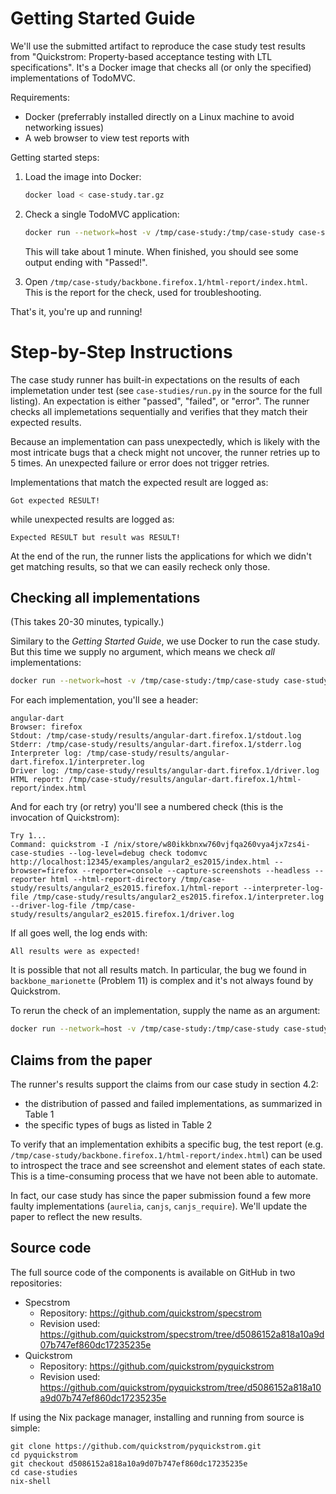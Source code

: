 # Getting Started Guide

We'll use the submitted artifact to reproduce the case study test results from "Quickstrom: Property-based acceptance testing with LTL specifications". It's
a Docker image that checks all (or only the specified) implementations of TodoMVC.

Requirements:

- Docker (preferrably installed directly on a Linux machine to avoid networking issues)
- A web browser to view test reports with

Getting started steps:

1. Load the image into Docker:

   ```bash
   docker load < case-study.tar.gz
   ```

2. Check a single TodoMVC application:

   ```bash
   docker run --network=host -v /tmp/case-study:/tmp/case-study case-study:firefox run-case-study backbone
   ```

   This will take about 1 minute. When finished, you should see some output
   ending with "Passed!".

3. Open `/tmp/case-study/backbone.firefox.1/html-report/index.html`. This is the
   report for the check, used for troubleshooting.

That's it, you're up and running!

# Step-by-Step Instructions

The case study runner has built-in expectations on the results of each
implemetation under test (see `case-studies/run.py` in the source for the full
listing). An expectation is either "passed", "failed", or "error". The runner
checks all implemetations sequentially and verifies that they match their
expected results.

Because an implementation can pass unexpectedly, which is likely with the most
intricate bugs that a check might not uncover, the runner retries up to 5 times.
An unexpected failure or error does not trigger retries.

Implementations that match the expected result are logged as:

```
Got expected RESULT!
```

while unexpected results are logged as:

```
Expected RESULT but result was RESULT!
```

At the end of the run, the runner lists the applications for which we didn't get
matching results, so that we can easily recheck only those.

## Checking all implementations

(This takes 20-30 minutes, typically.)

Similary to the _Getting Started Guide_, we use Docker to run the case study.
But this time we supply no argument, which means we check _all_ implementations:

```bash
docker run --network=host -v /tmp/case-study:/tmp/case-study case-study:firefox run-case-study
```

For each implementation, you'll see a header:

```
angular-dart
Browser: firefox
Stdout: /tmp/case-study/results/angular-dart.firefox.1/stdout.log
Stderr: /tmp/case-study/results/angular-dart.firefox.1/stderr.log
Interpreter log: /tmp/case-study/results/angular-dart.firefox.1/interpreter.log
Driver log: /tmp/case-study/results/angular-dart.firefox.1/driver.log
HTML report: /tmp/case-study/results/angular-dart.firefox.1/html-report/index.html
```

And for each try (or retry) you'll see a numbered check (this is the invocation of Quickstrom):

```
Try 1...
Command: quickstrom -I /nix/store/w80ikkbnxw760vjfqa260vya4jx7zs4i-case-studies --log-level=debug check todomvc http://localhost:12345/examples/angular2_es2015/index.html --browser=firefox --reporter=console --capture-screenshots --headless --reporter html --html-report-directory /tmp/case-study/results/angular2_es2015.firefox.1/html-report --interpreter-log-file /tmp/case-study/results/angular2_es2015.firefox.1/interpreter.log --driver-log-file /tmp/case-study/results/angular2_es2015.firefox.1/driver.log
```

If all goes well, the log ends with:

```
All results were as expected!
```

It is possible that not all results match. In particular, the bug we found in
`backbone_marionette` (Problem 11) is complex and it's not always found by
Quickstrom.

To rerun the check of an implementation, supply the name as an
argument:

```bash
docker run --network=host -v /tmp/case-study:/tmp/case-study case-study:firefox run-case-study backbone_marionette
```

## Claims from the paper

The runner's results support the claims from our case study in section 4.2:

* the distribution of passed and failed implementations, as summarized in Table 1
* the specific types of bugs as listed in Table 2

To verify that an implementation exhibits a specific bug, the test report (e.g.
`/tmp/case-study/backbone.firefox.1/html-report/index.html`) can be used to
introspect the trace and see screenshot and element states of each state. This
is a time-consuming process that we have not been able to automate.

In fact, our case study has since the paper submission found a few more faulty
implementations (`aurelia`, `canjs`, `canjs_require`). We'll update the paper to reflect the new
results.

## Source code

The full source code of the components is available on GitHub in two repositories:

* Specstrom
   - Repository: https://github.com/quickstrom/specstrom
   - Revision used: https://github.com/quickstrom/specstrom/tree/d5086152a818a10a9d07b747ef860dc17235235e
* Quickstrom
   - Repository: https://github.com/quickstrom/pyquickstrom
   - Revision used: https://github.com/quickstrom/pyquickstrom/tree/d5086152a818a10a9d07b747ef860dc17235235e

If using the Nix package manager, installing and running from source is simple:

```
git clone https://github.com/quickstrom/pyquickstrom.git
cd pyquickstrom
git checkout d5086152a818a10a9d07b747ef860dc17235235e
cd case-studies
nix-shell
```